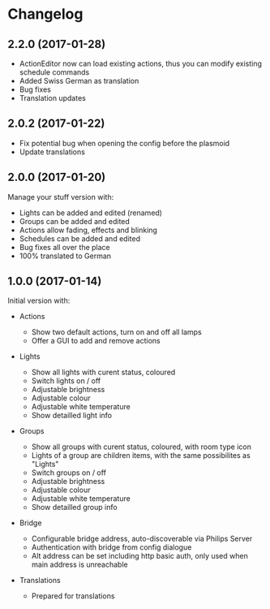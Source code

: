 # Changelog 

## 2.2.0 (2017-01-28)

* ActionEditor now can load existing actions, thus you can modify existing schedule commands
* Added Swiss German as translation
* Bug fixes 
* Translation updates

## 2.0.2 (2017-01-22)

* Fix potential bug when opening the config before the plasmoid
* Update translations 

## 2.0.0 (2017-01-20)

Manage your stuff version with: 

* Lights can be added and edited (renamed)
* Groups can be added and edited
* Actions allow fading, effects and blinking
* Schedules can be added and edited
* Bug fixes all over the place
* 100% translated to German

## 1.0.0 (2017-01-14) 

Initial version with: 

* Actions
  * Show two default actions, turn on and off all lamps
  * Offer a GUI to add and remove actions

* Lights
  * Show all lights with curent status, coloured
  * Switch lights on / off
  * Adjustable brightness
  * Adjustable colour
  * Adjustable white temperature
  * Show detailled light info 

* Groups
  * Show all groups with curent status, coloured, with room type icon
  * Lights of a group are children items, with the same possibilites as "Lights"
  * Switch groups on / off
  * Adjustable brightness
  * Adjustable colour
  * Adjustable white temperature
  * Show detailled group info 
  
* Bridge
  * Configurable bridge address, auto-discoverable via Philips Server
  * Authentication with bridge from config dialogue
  * Alt address can be set including http basic auth, only used when main address is unreachable

* Translations
  * Prepared for translations
